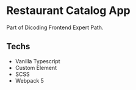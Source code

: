 # Restaurant Catalog App
Part of Dicoding Frontend Expert Path.

## Techs
- Vanilla Typescript
- Custom Element
- SCSS
- Webpack 5
